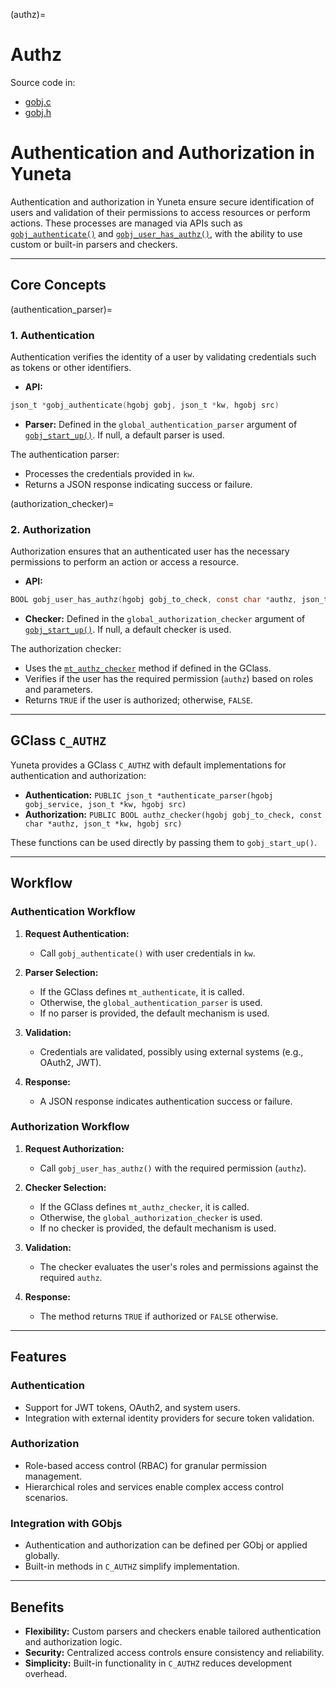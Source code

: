 (authz)=
# **Authz**

Source code in:
- [gobj.c](https://github.com/artgins/yunetas/blob/main/kernel/c/gobj-c/src/gobj.c)
- [gobj.h](https://github.com/artgins/yunetas/blob/main/kernel/c/gobj-c/src/gobj.h)

# Authentication and Authorization in Yuneta

Authentication and authorization in Yuneta ensure secure identification of users and
validation of their permissions to access resources or perform actions. 
These processes are managed via APIs such as [`gobj_authenticate()`](gobj_authenticate())
and [`gobj_user_has_authz()`](gobj_user_has_authz()), with the ability to use custom or
built-in parsers and checkers.

---

## Core Concepts

(authentication_parser)=
### 1. **Authentication**
Authentication verifies the identity of a user by validating credentials such as tokens or other identifiers.

- **API:** 
```C
json_t *gobj_authenticate(hgobj gobj, json_t *kw, hgobj src)
```

- **Parser:** Defined in the `global_authentication_parser` argument of 
  [`gobj_start_up()`](gobj_start_up()). If null, a default parser is used.

The authentication parser:
- Processes the credentials provided in `kw`.
- Returns a JSON response indicating success or failure.

(authorization_checker)=
### 2. **Authorization**
Authorization ensures that an authenticated user has the necessary permissions to perform an action or access a resource.

- **API:**

```c
BOOL gobj_user_has_authz(hgobj gobj_to_check, const char *authz, json_t *kw, hgobj src)
```

- **Checker:** Defined in the `global_authorization_checker` argument of
  [`gobj_start_up()`](gobj_start_up()). If null, a default checker is used.

The authorization checker:
- Uses the [`mt_authz_checker`](mt_authz_checker) method if defined in the GClass.
- Verifies if the user has the required permission (`authz`) based on roles and parameters.
- Returns `TRUE` if the user is authorized; otherwise, `FALSE`.

---

## GClass `C_AUTHZ`

Yuneta provides a GClass `C_AUTHZ` with default implementations for authentication and authorization:
- **Authentication:** `PUBLIC json_t *authenticate_parser(hgobj gobj_service, json_t *kw, hgobj src)`
- **Authorization:** `PUBLIC BOOL authz_checker(hgobj gobj_to_check, const char *authz, json_t *kw, hgobj src)`

These functions can be used directly by passing them to `gobj_start_up()`.

---

## Workflow

### Authentication Workflow

1. **Request Authentication:**
    - Call `gobj_authenticate()` with user credentials in `kw`.

2. **Parser Selection:**
    - If the GClass defines `mt_authenticate`, it is called.
    - Otherwise, the `global_authentication_parser` is used.
    - If no parser is provided, the default mechanism is used.

3. **Validation:**
    - Credentials are validated, possibly using external systems (e.g., OAuth2, JWT).

4. **Response:**
    - A JSON response indicates authentication success or failure.

### Authorization Workflow

1. **Request Authorization:**
    - Call `gobj_user_has_authz()` with the required permission (`authz`).

2. **Checker Selection:**
    - If the GClass defines `mt_authz_checker`, it is called.
    - Otherwise, the `global_authorization_checker` is used.
    - If no checker is provided, the default mechanism is used.

3. **Validation:**
    - The checker evaluates the user's roles and permissions against the required `authz`.

4. **Response:**
    - The method returns `TRUE` if authorized or `FALSE` otherwise.

---

## Features

### Authentication
- Support for JWT tokens, OAuth2, and system users.
- Integration with external identity providers for secure token validation.

### Authorization
- Role-based access control (RBAC) for granular permission management.
- Hierarchical roles and services enable complex access control scenarios.

### Integration with GObjs
- Authentication and authorization can be defined per GObj or applied globally.
- Built-in methods in `C_AUTHZ` simplify implementation.

---

## Benefits

- **Flexibility:** Custom parsers and checkers enable tailored authentication and authorization logic.
- **Security:** Centralized access controls ensure consistency and reliability.
- **Simplicity:** Built-in functionality in `C_AUTHZ` reduces development overhead.
